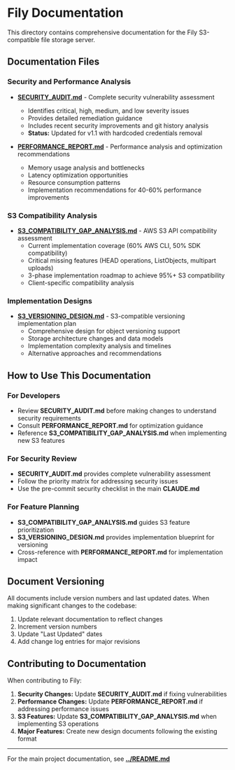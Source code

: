 # Fily Documentation

This directory contains comprehensive documentation for the Fily S3-compatible file storage server.

## Documentation Files

### Security and Performance Analysis

- **[SECURITY_AUDIT.md](SECURITY_AUDIT.md)** - Complete security vulnerability assessment
  - Identifies critical, high, medium, and low severity issues
  - Provides detailed remediation guidance
  - Includes recent security improvements and git history analysis
  - **Status:** Updated for v1.1 with hardcoded credentials removal

- **[PERFORMANCE_REPORT.md](PERFORMANCE_REPORT.md)** - Performance analysis and optimization recommendations
  - Memory usage analysis and bottlenecks
  - Latency optimization opportunities  
  - Resource consumption patterns
  - Implementation recommendations for 40-60% performance improvements

### S3 Compatibility Analysis

- **[S3_COMPATIBILITY_GAP_ANALYSIS.md](S3_COMPATIBILITY_GAP_ANALYSIS.md)** - AWS S3 API compatibility assessment
  - Current implementation coverage (60% AWS CLI, 50% SDK compatibility)
  - Critical missing features (HEAD operations, ListObjects, multipart uploads)
  - 3-phase implementation roadmap to achieve 95%+ S3 compatibility
  - Client-specific compatibility analysis

### Implementation Designs

- **[S3_VERSIONING_DESIGN.md](S3_VERSIONING_DESIGN.md)** - S3-compatible versioning implementation plan
  - Comprehensive design for object versioning support
  - Storage architecture changes and data models
  - Implementation complexity analysis and timelines
  - Alternative approaches and recommendations

## How to Use This Documentation

### For Developers
- Review **SECURITY_AUDIT.md** before making changes to understand security requirements
- Consult **PERFORMANCE_REPORT.md** for optimization guidance
- Reference **S3_COMPATIBILITY_GAP_ANALYSIS.md** when implementing new S3 features

### For Security Review
- **SECURITY_AUDIT.md** provides complete vulnerability assessment
- Follow the priority matrix for addressing security issues
- Use the pre-commit security checklist in the main **CLAUDE.md**

### For Feature Planning
- **S3_COMPATIBILITY_GAP_ANALYSIS.md** guides S3 feature prioritization
- **S3_VERSIONING_DESIGN.md** provides implementation blueprint for versioning
- Cross-reference with **PERFORMANCE_REPORT.md** for implementation impact

## Document Versioning

All documents include version numbers and last updated dates. When making significant changes to the codebase:

1. Update relevant documentation to reflect changes
2. Increment version numbers
3. Update "Last Updated" dates
4. Add change log entries for major revisions

## Contributing to Documentation

When contributing to Fily:

1. **Security Changes:** Update **SECURITY_AUDIT.md** if fixing vulnerabilities
2. **Performance Changes:** Update **PERFORMANCE_REPORT.md** if addressing performance issues  
3. **S3 Features:** Update **S3_COMPATIBILITY_GAP_ANALYSIS.md** when implementing S3 operations
4. **Major Features:** Create new design documents following the existing format

---

For the main project documentation, see **[../README.md](../README.md)**
